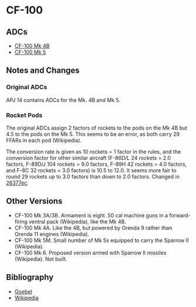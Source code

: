 # CF-100

## ADCs

- [CF-100 Mk 4B](CF-100%20Mk%204B.json)
- [CF-100 Mk 5](CF-100%20Mk%205.json)

## Notes and Changes

### Original ADCs

APJ 14 contains ADCs for the Mk. 4B and Mk 5.

### Rocket Pods

The original ADCs assign 2 factors of rockets to the pods on the Mk 4B but 4.5 to the pods on the Mk 5. This seems to be an error, as both carry 29 FFARs in each pod (Wikipedia). 

The conversion rate is given as 10 rockets = 1 factor in the rules, and the conversion factor for other similar aircraft (F-86D/L 24 rockets = 2.0 factors, F-89D/J 104 rockets = 9.0 factors, F-89H 42 rockets = 4.0 factors, and F-8C 32 rockets = 3.0 factors) is 10.5 to 12.0. It seems more fair to round 29 rockets up to 3.0 factors than down to 2.0 factors. Changed in [26377ec](https://github.com/alanwatsonforster/apxo/commit/26377ec40a476f81a48308d20d9253c0001e4c52).

## Other Versions

- CF-100 Mk 3A/3B. Armament is eight .50 cal machine guns in a forward-firing ventral pack (Wikipedia), like the Mk 4B.
- CF-100 Mk 4A. Like the 4B, but powered by Orenda 9 rather than Orenda 11 engines (Wikipedia).
- CF-100 Mk 5M. Small number of Mk 5s equipped to carry the Sparrow II (Wikipedia).
- CF-100 Mk 6. Proposed version armed with Sparrow II missiles (Wikipedia). Not built.

## Bibliography

- [Goebel](https://www.airvectors.net/avcf100.html)
- [Wikipedia](https://en.wikipedia.org/wiki/Avro_Canada_CF-100_Canuck)